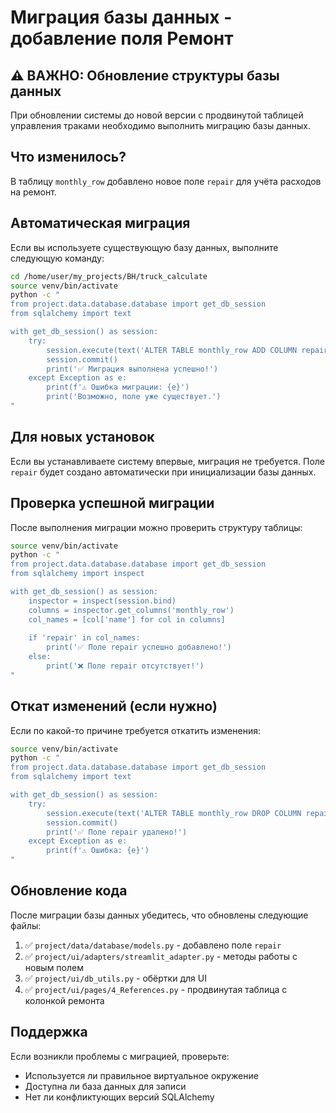 # Миграция базы данных - добавление поля Ремонт

## ⚠️ ВАЖНО: Обновление структуры базы данных

При обновлении системы до новой версии с продвинутой таблицей управления траками необходимо выполнить миграцию базы данных.

## Что изменилось?

В таблицу `monthly_row` добавлено новое поле `repair` для учёта расходов на ремонт.

## Автоматическая миграция

Если вы используете существующую базу данных, выполните следующую команду:

```bash
cd /home/user/my_projects/BH/truck_calculate
source venv/bin/activate
python -c "
from project.data.database.database import get_db_session
from sqlalchemy import text

with get_db_session() as session:
    try:
        session.execute(text('ALTER TABLE monthly_row ADD COLUMN repair NUMERIC(12, 2) NOT NULL DEFAULT 0'))
        session.commit()
        print('✅ Миграция выполнена успешно!')
    except Exception as e:
        print(f'⚠️ Ошибка миграции: {e}')
        print('Возможно, поле уже существует.')
"
```

## Для новых установок

Если вы устанавливаете систему впервые, миграция не требуется. Поле `repair` будет создано автоматически при инициализации базы данных.

## Проверка успешной миграции

После выполнения миграции можно проверить структуру таблицы:

```bash
source venv/bin/activate
python -c "
from project.data.database.database import get_db_session
from sqlalchemy import inspect

with get_db_session() as session:
    inspector = inspect(session.bind)
    columns = inspector.get_columns('monthly_row')
    col_names = [col['name'] for col in columns]
    
    if 'repair' in col_names:
        print('✅ Поле repair успешно добавлено!')
    else:
        print('❌ Поле repair отсутствует!')
"
```

## Откат изменений (если нужно)

Если по какой-то причине требуется откатить изменения:

```bash
source venv/bin/activate
python -c "
from project.data.database.database import get_db_session
from sqlalchemy import text

with get_db_session() as session:
    try:
        session.execute(text('ALTER TABLE monthly_row DROP COLUMN repair'))
        session.commit()
        print('✅ Поле repair удалено!')
    except Exception as e:
        print(f'⚠️ Ошибка: {e}')
"
```

## Обновление кода

После миграции базы данных убедитесь, что обновлены следующие файлы:

1. ✅ `project/data/database/models.py` - добавлено поле `repair`
2. ✅ `project/ui/adapters/streamlit_adapter.py` - методы работы с новым полем
3. ✅ `project/ui/db_utils.py` - обёртки для UI
4. ✅ `project/ui/pages/4_References.py` - продвинутая таблица с колонкой ремонта

## Поддержка

Если возникли проблемы с миграцией, проверьте:
- Используется ли правильное виртуальное окружение
- Доступна ли база данных для записи
- Нет ли конфликтующих версий SQLAlchemy


